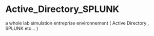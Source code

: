 # Active_Directory_SPLUNK
a whole lab simulation entreprise environnement ( Active Directory , SPLUNK etc... ) 
